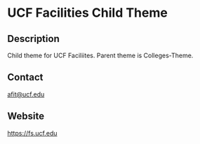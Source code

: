 # UCF Facilities Child Theme

## Description
Child theme for UCF Faciliites. Parent theme is Colleges-Theme.

## Contact
afit@ucf.edu

## Website
https://fs.ucf.edu
